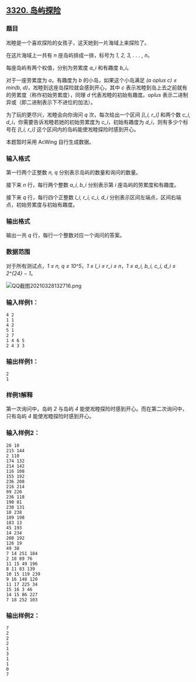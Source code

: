 ## [3320. 岛屿探险](https://www.acwing.com/problem/content/3323/)

### 题目

凇睦是一个喜欢探险的女孩子，这天她到一片海域上来探险了。

在这片海域上一共有 *n* 座岛屿排成一排，标号为 *1, 2, 3, . . . , n*。

每座岛屿有两个权值，分别为劳累度 *a_i* 和有趣度 *b_i*。

对于一座劳累度为 *a*，有趣度为 *b* 的小岛，如果这个小岛满足 *(a oplus c) ≤ min(b, d)*，凇睦到这座岛探险就会感到开心，其中 *c* 表示凇睦到岛上去之前就有的劳累度（称作初始劳累度），同理 *d* 代表凇睦的初始有趣度。*oplus* 表示二进制异或（即二进制表示下不进位的加法）。

为了玩的更尽兴，凇睦会向你询问 *q* 次，每次给出一个区间 *[l_i, r_i]* 和两个数 *c_i, d_i*，你需要告诉凇睦若她的初始劳累度为 *c_i*，初始有趣度为 *d_i*，则有多少个标号在 *[l_i, r_i]* 这个区间内的岛屿能使凇睦探险时感到开心。

本题暂时采用 AcWing 自行生成数据。

### 输入格式

第一行两个正整数 *n, q* 分别表示岛屿的数量和询问的数量。

接下来 *n* 行，每行两个整数 *a_i, b_i* 分别表示第 *i* 座岛屿的劳累度和有趣度。

接下来 *q* 行，每行四个正整数 *l_i, r_i, c_i, d_i* 分别表示区间左端点，区间右端点，初始劳累度与初始有趣度。

### 输出格式

输出一共 *q* 行，每行一个整数对应一个询问的答案。

### 数据范围

对于所有测试点，*1 ≤ n, q ≤ 10^5*，*1 ≤ l_i ≤ r_i ≤ n*，*1 ≤ a_i, b_i, c_i, d_i ≤ 2^{24} − 1*。

 ![QQ截图20210328132716.png](https://cdn.acwing.com/media/article/image/2021/03/28/19_455d55b48f-QQ截图20210328132716.png)

### 输入样例1：

```
4 2
1 1
4 2
5 1
2 7
1 4 6 5
2 4 3 3
```

### 输出样例1：

```
2
1
```

### 样例1解释

第一次询问中，岛屿 *2* 与岛屿 *4* 能使凇睦探险时感到开心。而在第二次询问中，只有岛屿 *4* 能使凇睦探险时感到开心。

### 输入样例2：

```
20 10
215 144
2 110
174 132
214 142
116 108
155 192
236 208
216 214
99 220
236 118
190 81
230 131
10 238
189 198
183 13
45 193
14 234
208 192
126 19
49 38
7 14 251 184
2 18 89 76
11 15 49 196
8 11 83 139
10 15 119 239
9 16 148 120
11 17 225 34
15 16 3 46
14 15 86 227
7 18 252 103
```

### 输出样例2：

```
7
2
2
2
1
3
1
1
0
7
```
